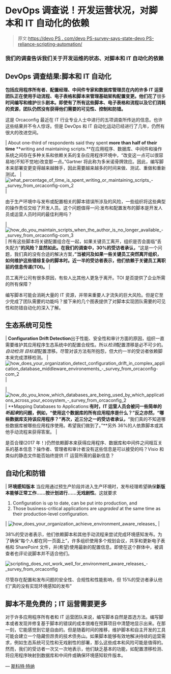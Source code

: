 # DevOps 调查说！开发运营状况，对脚本和 IT 自动化的依赖

> 原文:[https://devo PS . com/devo PS-survey-says-state-devo PS-reliance-scripting-automation/](https://devops.com/devops-survey-says-state-devops-reliance-scripting-automation/)

### 我们的调查告诉我们关于开发运维的状态、对脚本和 IT 自动化的依赖

## DevOps 调查结果:脚本和 IT 自动化

**包括应用程序所有者、配置经理、中间件专家和数据库管理员在内的许多 IT 运营团队正在使用手动流程、电子表格和脚本来管理基础架构配置变更。他们花了**很多**时间编写和维护**很多**剧本。即使有了所有这些脚本、电子表格和流程以及它们消耗的资源，团队仍然没有获得他们需要的可见性、控制和防错。**

这是 Orcaconfig 最近在 IT 行业专业人士中进行的五项调查所传达的信息。也许这些结果并不令人惊讶。但是 DevOps 和 IT 自动化运动已经进行了几年，仍然有很大的改进空间。

| About one-third of respondents said they spent **more than half of their time** **writing and maintaining scripts.**在应用程序、数据库、中间件和操作系统之间存在多种关系和依赖关系的复杂应用程序环境中，“改变这一点可以很容易地(不知不觉地)改变那一点。”Gartner 将此称为多米诺骨牌效应。因此，编写脚本来部署变更变得越来越棘手，因此需要越来越多的时间来做、测试、重做和重新测试。 | ![what_percentage_of_time_is_spent_writing_or_maintaining_scripts_-_survey_from_orcaconfig-com_2](../Images/dadf01abd1fd89dd12f861e688998918.png) |

由于生产环境中与发布或配置相关的脚本错误所涉及的风险，一些组织将这些典型的操作责任交给了开发人员。这个问题值得一问:发布和配置发布的脚本是开发人员或运营人员时间的最佳利用吗？

| ![how_do_you_maintain_scripts_when_the_author_is_no_longer_available_-_survey_from_orcaconfig-com_3](../Images/e71265423891424726a2bba40078d4d4.png) | 所有这些脚本将关键配置组合在一起，如果关键员工离开，组织是否会面临“丢失配方”**的风险？显然如此。在我们的调查中，30%的受访者承认，**“这是一个问题，我们真的没有合适的解决方案，**”当被问及如果一些关键员工突然离开组织，如何维护这些错综复杂的脚本时。近一半的受访者表示，他们依赖于关键员工离职前的信息传递(TOI)。** |

员工离开公司有很多原因，有些人比其他人更急于离开。TOI 是否提供了企业所需的所有保障？

编写脚本可能会消耗大量的 IT 资源，并带来重要人才流失的巨大风险。但是它至少完成了团队需要的功能吗？接下来的几个图表提供了对脚本实现团队需要的可见性和防错自动化的深入了解。

## 生态系统可见性

| **Configuration Drift Detection**出于性能、安全性和审计方面的原因，组织一直需要维护其应用程序生态系统中的配置合规性。所以*检测*配置漂移是必不可少的。*自动检测* *目标是*配置漂移。尽管对该方法有所抱怨，但大约一半的受访者依赖脚本来完成漂移检测。 | ![how_does_your_organization_detect_configuration_drift_in_complex_application_database_middleware_environements_-_survey_from_orcaconfig-com_2](../Images/6121ab0086176f0722830805024b42d1.png) |

| ![how_do_you_know_which_databases_are_being_used_by_which_applications_across_your_ecosystem_-_survey_from_orcaconfig_2](../Images/154e762be6f06053bd994b0057d56125.png) | **Mapping Databases to Applications:**有时，IT 运营人员会被问一些简单的*听起来*的问题，例如，“使用这个数据库的所有应用程序是什么？”反之亦然，“哪些数据库支持该应用程序？”再次，近三分之一的受访者承认，**“我们真的不知道哪些数据库被哪些应用程序使用。希望我们做到了。”**另外 36%的人依靠脚本或其他手动流程来获得答案。 |

是否合理(2017 年！)仍然依赖脚本来获得应用程序、数据库和中间件之间相互关系的基本信息？操作者、管理者和审计者没有这些信息是可以接受的吗？Visio 和类似的静态文件能否始终提供 IT 运营所需的最新信息？

## 自动化和防错

| **环境感知版本**
当应用通过预生产阶段并进入生产环境时，发布经理希望确保**新版本能够正常工作……按计划进行……无戏剧性**。这就要求

1.  Configuration is up to date, can be put into production, and
2.  Those business-critical applications are *upgraded* at the same time as their production-level configuration.

 | ![how_does_your_organization_achieve_environment_aware_releases_](../Images/afe2796d444b1d9d90f25edb1d11ecf5.png) |

38%的受访者表示，他们依赖脚本和其他手动流程来尝试完成环境感知发布。为了确保“每个人都在同一页面上”，许多组织使用多个规划会议，共享和更新电子表格和 SharePoint 文件，并(希望)使用最新的配置信息。即使在这个群体中，被调查者也评论说脚本并不适合他们。

![scripting_does_not_work_well_for_environment_aware_releases_-_survey_from_orcaconfig](../Images/6d7498d7ddf301e0237cc01d7156988d.png)

尽管存在配置和发布问题的安全性、合规性和性能影响，但 15%的受访者承认他们“真的没有实现环境感知的发布”

## 脚本不是免费的；IT 运营需要更多

对于许多应用程序所有者和 IT 运营团队来说，编写脚本自然是首选方法。编写脚本或者发现并修复基于脚本的错误的成本很难在预算项目中清楚地显示出来。在那一刻，它能感觉到它是自由的。但是随着时间的推移，维护脚本和自主开发的工具可能会建立一个隐藏但昂贵的技术债务山。如果脚本能够有效地解决持续的运营需求，例如生态系统可见性和无戏剧性的部署，那么这些成本和风险可能是值得的。然而，我们的受访者一次又一次地表示，他们缺乏基本的功能，如配置漂移检测、将应用程序映射到数据库和中间件或确保环境感知软件版本。

— [斯科特·特纳](https://devops.com/author/sturner/)